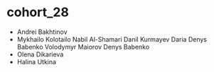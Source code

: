 # cohort_28

-   Andrei Bakhtinov
-   Mykhailo Kolotailo
    Nabil Al-Shamari
    Danil Kurmayev
    Daria
    Denys Babenko
    Volodymyr Maiorov
    Denys Babenko
-   Olena Dikarieva
- Halina Utkina
